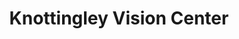 ---
title: "Knottingley Vision Center"
url: /knottingley/knottingley-vision-center/
shop: optician
---